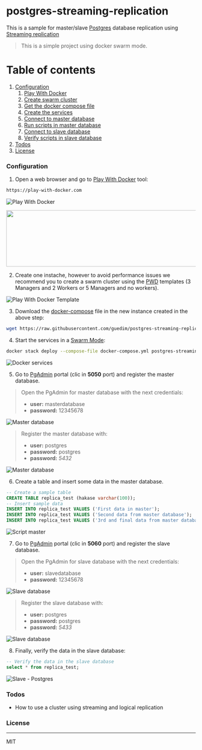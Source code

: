 # postgres-streaming-replication

This is a sample for  master/slave [Postgres](https://www.postgresql.org/) database replication using [Streaming replication](https://www.postgresql.org/docs/9.6/static/warm-standby.html#STREAMING-REPLICATION)

> This is a simple project using docker swarm mode.

# Table of contents
1. [Configuration](#configuration)
    1. [Play With Docker](#playwithdocker)
    2. [Create swarm cluster](#swarmcluster)
    3. [Get the docker compose file](#dockercompose)
    4. [Create the services](#services)
    5. [Connect  to master database](#masterdb)
    6. [Run scripts in master database ](#script-master)
    7. [Connect to slave database](#slavedb)
    8. [Verify scripts in slave database](#script-slave)
2. [Todos](#todos)
3. [License](#license)


### Configuration<a name="configuration"></a>

1) Open a web browser and go to [Play With Docker](play-with-docker.com) tool:<a name="playwithdocker"></a>
```sh
https://play-with-docker.com
```

![Play With Docker](https://github.com/guedim/postgres-streaming-replication/blob/master/resources/images/playwithdocker.png "Play With Docker")


<img src="https://github.com/guedim/postgres-streaming-replication/blob/master/resources/images/playwithdocker.png" align="center" height="150" width="1000" >



2) Create one instache, however to avoid performance issues we recommend you to create a swarm cluster using the [PWD](play-with-docker.com) templates  (3 Managers and 2 Workers  or 5 Managers and no workers).<a name="swarmcluster"></a>

![Play With Docker Template](https://github.com/guedim/postgres-streaming-replication/blob/master/resources/images/3manager2workers.png "Play With Docker - Template")


3) Download the [docker-compose](https://docs.docker.com/compose/) file in the new instance created in the above step:<a name="dockercompose"></a>
```sh
wget https://raw.githubusercontent.com/guedim/postgres-streaming-replication/master/docker-compose.yml
```

4) Start the services in a [Swarm Mode](https://docs.docker.com/engine/swarm/):<a name="services"></a>
```sh
docker stack deploy --compose-file docker-compose.yml postgres-streaming-replication
```
![Docker services](https://github.com/guedim/postgres-streaming-replication/blob/master/resources/images/docker-stack-deploy.png "Docker Services")


5) Go to [PgAdmin](https://www.pgadmin.org/) portal (clic in **5050** port) and register the master database.<a name="masterdb"></a>

> Open the PgAdmin for master database with the next credentials: 
>  - **user:** masterdatabase
>  - **password:** 12345678

![Master database](https://github.com/guedim/postgres-streaming-replication/blob/master/resources/images/masterdb.png "Master database")

> Register the master database with:
> - **user:** postgres
> - **password:** postgres
> - **password:** *5432*

![Master database](https://github.com/guedim/postgres-streaming-replication/blob/master/resources/images/masterconnection.png "Master database")

6) Create a table and insert some data in the master database.<a name="script-master"></a>
```sql
-- Create a sample table
CREATE TABLE replica_test (hakase varchar(100));
-- Insert sample data
INSERT INTO replica_test VALUES ('First data in master');
INSERT INTO replica_test VALUES ('Second data from master database');
INSERT INTO replica_test VALUES ('3rd and final data from master database');
```
![Script master](https://github.com/guedim/postgres-streaming-replication/blob/master/resources/images/script-master.png "Script master")


7) Go to [PgAdmin](https://www.pgadmin.org/) portal (clic in **5060** port) and register the slave database.<a name="slavedb"></a>

> Open the PgAdmin for slave database with the next credentials: 
>  - **user:** slavedatabase
>  - **password:** 12345678

![Slave database](https://github.com/guedim/postgres-streaming-replication/blob/master/resources/images/slavedb.png "Slave database")

> Register the slave database with:
> - **user:** postgres
> - **password:** postgres
> - **password:** *5433*

![Slave database](https://github.com/guedim/postgres-streaming-replication/blob/master/resources/images/slaveconnection.png "Slave database")

8) Finally, verify the data in the slave database:<a name="script-slave"></a>
```sql
-- Verify the data in the slave database
select * from replica_test;
```
![Slave - Postgres](https://github.com/guedim/postgres-streaming-replication/blob/master/resources/images/script-slave.png "Slave - Postgres")


### Todos<a name="todos"></a>

 - How to use a cluster using streaming and logical replication

### License<a name="license"></a>
----
MIT
